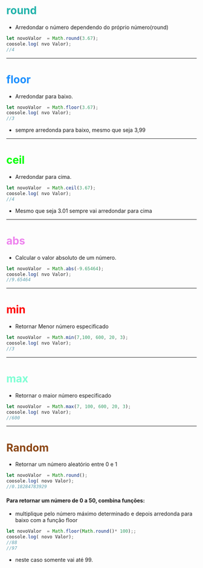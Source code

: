 # <span style="color:#20B2AA">round</span>
-  Arredondar o número dependendo do próprio número(round)
```js
let novoValor  = Math.round(3.67);
coosole.log( nvo Valor);
//4
```
----
# <span style="color: #1E90FF">floor</span>
- Arredondar para baixo.
```js
let novoValor  = Math.floor(3.67);
coosole.log( nvo Valor);
//3
```
- sempre arredonda para baixo, mesmo que seja 3,99
----
# <span style="color: #00FF00">ceil</span> 
- Arredondar para cima.
```js
let novoValor  = Math.ceil(3.67);
coosole.log( nvo Valor);
//4
```

- Mesmo que seja 3.01 sempre vai arredondar para cima
 ----
# <span style="color:violet">abs</span> 
-  Calcular o valor absoluto de um número.
```js
let novoValor  = Math.abs(-9.65464);
coosole.log( nvo Valor);
//9.65464
```
---
# <span style="color:red">min</span> 
- Retornar Menor número especificado

```js
let novoValor  = Math.min(7,100, 600, 20, 3);
coosole.log( nvo Valor);
//3
```
---
# <span style="color:aquamarine">max</span> 
- Retornar o maior número especificado
```js
let novoValor  = Math.max(7, 100, 600, 20, 3);
coosole.log( nvo Valor);
//600
```
---
# <span style="color:#8B4513">Random</span> 
-  Retornar um número aleatório entre 0 e 1

```js
let novoValor  = Math.round();
coosole.log( novo Valor);
//0.18284783929
```
#### Para retornar um número de 0 a 50, combina funções:
- multiplique pelo número máximo determinado e depois arredonda para baixo com a função floor
```js
let novoValor  = Math.floor(Math.round()* 100);;
coosole.log( novo Valor);
//88
//97

```
- neste caso somente vai até 99.